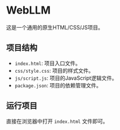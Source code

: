 # WebLLM

这是一个通用的原生HTML/CSS/JS项目。

## 项目结构
- `index.html`: 项目入口文件。
- `css/style.css`: 项目的样式文件。
- `js/script.js`: 项目的JavaScript逻辑文件。
- `package.json`: 项目的依赖管理文件。

## 运行项目
直接在浏览器中打开 `index.html` 文件即可。